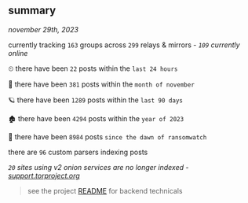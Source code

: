 
## summary
_november 29th, 2023_

currently tracking `163` groups across `299` relays & mirrors - _`109` currently online_

⏲ there have been `22` posts within the `last 24 hours`

🦈 there have been `381` posts within the `month of november`

🪐 there have been `1289` posts within the `last 90 days`

🏚 there have been `4294` posts within the `year of 2023`

🦕 there have been `8984` posts `since the dawn of ransomwatch`

there are `96` custom parsers indexing posts

_`20` sites using v2 onion services are no longer indexed - [support.torproject.org](https://support.torproject.org/onionservices/v2-deprecation/)_

> see the project [README](https://github.com/joshhighet/ransomwatch#ransomwatch--) for backend technicals
